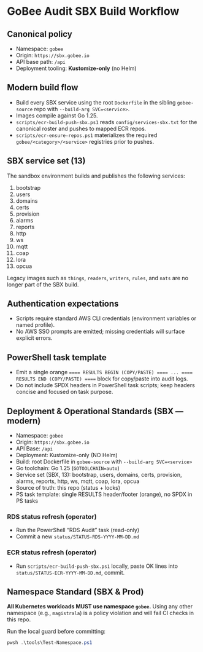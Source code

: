 # GoBee Audit SBX Build Workflow

## Canonical policy
- Namespace: `gobee`
- Origin: `https://sbx.gobee.io`
- API base path: `/api`
- Deployment tooling: **Kustomize-only** (no Helm)

## Modern build flow
- Build every SBX service using the root `Dockerfile` in the sibling `gobee-source` repo with `--build-arg SVC=<service>`.
- Images compile against Go 1.25.
- `scripts/ecr-build-push-sbx.ps1` reads `config/services-sbx.txt` for the canonical roster and pushes to mapped ECR repos.
- `scripts/ecr-ensure-repos.ps1` materializes the required `gobee/<category>/<service>` registries prior to pushes.

## SBX service set (13)
The sandbox environment builds and publishes the following services:

1. bootstrap
2. users
3. domains
4. certs
5. provision
6. alarms
7. reports
8. http
9. ws
10. mqtt
11. coap
12. lora
13. opcua

Legacy images such as `things`, `readers`, `writers`, `rules`, and `nats` are no longer part of the SBX build.

## Authentication expectations
- Scripts require standard AWS CLI credentials (environment variables or named profile).
- No AWS SSO prompts are emitted; missing credentials will surface explicit errors.

## PowerShell task template
- Emit a single orange `==== RESULTS BEGIN (COPY/PASTE) ==== ... ==== RESULTS END (COPY/PASTE) ====` block for copy/paste into audit logs.
- Do not include SPDX headers in PowerShell task scripts; keep headers concise and focused on task purpose.

## Deployment & Operational Standards (SBX — modern)
- Namespace: `gobee`
- Origin: `https://sbx.gobee.io`
- API Base: `/api`
- Deployment: Kustomize-only (NO Helm)
- Build: root Dockerfile in `gobee-source` with `--build-arg SVC=<service>`
- Go toolchain: Go 1.25 (`GOTOOLCHAIN=auto`)
- Service set (SBX, 13): bootstrap, users, domains, certs, provision, alarms, reports, http, ws, mqtt, coap, lora, opcua
- Source of truth: this repo (status + locks)
- PS task template: single RESULTS header/footer (orange), no SPDX in PS tasks

### RDS status refresh (operator)
- Run the PowerShell “RDS Audit” task (read-only)
- Commit a new `status/STATUS-RDS-YYYY-MM-DD.md`

### ECR status refresh (operator)
- Run `scripts/ecr-build-push-sbx.ps1` locally, paste OK lines into `status/STATUS-ECR-YYYY-MM-DD.md`, commit.

## Namespace Standard (SBX & Prod)

**All Kubernetes workloads MUST use namespace `gobee`.**
Using any other namespace (e.g., `magistrala`) is a policy violation and will fail CI checks in this repo.

Run the local guard before committing:

```powershell
pwsh .\tools\Test-Namespace.ps1
```

